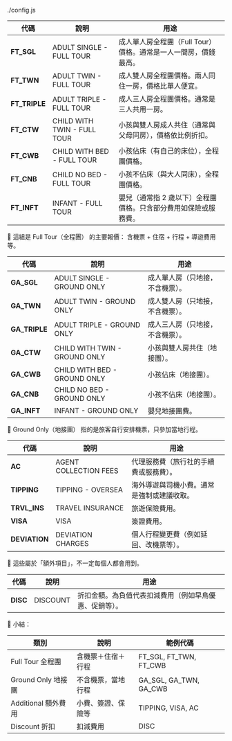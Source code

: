 <!-- This file is used to configure the Next.js application. -->

./config.js

| 代碼          | 說明                        | 用途                                                            |
| ------------- | --------------------------- | --------------------------------------------------------------- |
| **FT_SGL**    | ADULT SINGLE - FULL TOUR    | 成人單人房全程團（Full Tour）價格。通常是一人一間房，價錢最高。 |
| **FT_TWN**    | ADULT TWIN - FULL TOUR      | 成人雙人房全程團價格。兩人同住一房，價格比單人便宜。            |
| **FT_TRIPLE** | ADULT TRIPLE - FULL TOUR    | 成人三人房全程團價格。通常是三人共用一房。                      |
| **FT_CTW**    | CHILD WITH TWIN - FULL TOUR | 小孩與雙人房成人共住（通常與父母同房），價格依比例折扣。        |
| **FT_CWB**    | CHILD WITH BED - FULL TOUR  | 小孩佔床（有自己的床位），全程團價格。                          |
| **FT_CNB**    | CHILD NO BED - FULL TOUR    | 小孩不佔床（與大人同床），全程團價格。                          |
| **FT_INFT**   | INFANT - FULL TOUR          | 嬰兒（通常指 2 歲以下）全程團價格。只含部分費用如保險或服務費。 |

🔸 這組是 Full Tour（全程團） 的主要報價：
含機票 + 住宿 + 行程 + 導遊費用等。

| 代碼          | 說明                          | 用途                             |
| ------------- | ----------------------------- | -------------------------------- |
| **GA_SGL**    | ADULT SINGLE - GROUND ONLY    | 成人單人房（只地接，不含機票）。 |
| **GA_TWN**    | ADULT TWIN - GROUND ONLY      | 成人雙人房（只地接，不含機票）。 |
| **GA_TRIPLE** | ADULT TRIPLE - GROUND ONLY    | 成人三人房（只地接，不含機票）。 |
| **GA_CTW**    | CHILD WITH TWIN - GROUND ONLY | 小孩與雙人房共住（地接團）。     |
| **GA_CWB**    | CHILD WITH BED - GROUND ONLY  | 小孩佔床（地接團）。             |
| **GA_CNB**    | CHILD NO BED - GROUND ONLY    | 小孩不佔床（地接團）。           |
| **GA_INFT**   | INFANT - GROUND ONLY          | 嬰兒地接團費。                   |

🔹 Ground Only（地接團） 指的是旅客自行安排機票，只參加當地行程。

| 代碼          | 說明                  | 用途                                       |
| ------------- | --------------------- | ------------------------------------------ |
| **AC**        | AGENT COLLECTION FEES | 代理服務費（旅行社的手續費或服務費）。     |
| **TIPPING**   | TIPPING - OVERSEA     | 海外導遊與司機小費。通常是強制或建議收取。 |
| **TRVL_INS**  | TRAVEL INSURANCE      | 旅遊保險費用。                             |
| **VISA**      | VISA                  | 簽證費用。                                 |
| **DEVIATION** | DEVIATION CHARGES     | 個人行程變更費（例如延回、改機票等）。     |

🔸 這些屬於「額外項目」，不一定每個人都會用到。

| 代碼     | 說明     | 用途                                                   |
| -------- | -------- | ------------------------------------------------------ |
| **DISC** | DISCOUNT | 折扣金額。為負值代表扣減費用（例如早鳥優惠、促銷等）。 |

📘 小結：

| 類別                | 說明               | 範例代碼               |
| ------------------- | ------------------ | ---------------------- |
| Full Tour 全程團    | 含機票＋住宿＋行程 | FT_SGL, FT_TWN, FT_CWB |
| Ground Only 地接團  | 不含機票，當地行程 | GA_SGL, GA_TWN, GA_CWB |
| Additional 額外費用 | 小費、簽證、保險等 | TIPPING, VISA, AC      |
| Discount 折扣       | 扣減費用           | DISC                   |
